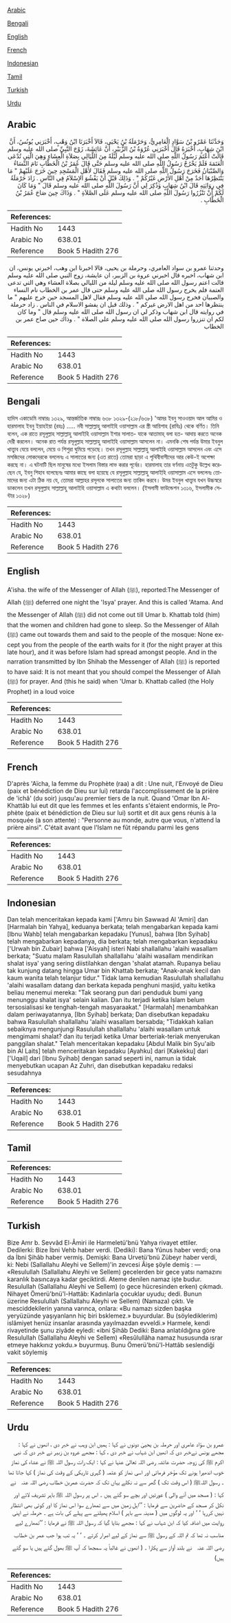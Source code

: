 [Arabic](#arabic)

[Bengali](#bengali)

[English](#english)

[French](#french)

[Indonesian](#indonesian)

[Tamil](#tamil)

[Turkish](#turkish)

[Urdu](#urdu)

## Arabic


<div dir="rtl" lang="ar" style={{fontSize:'larger',backgroundColor:'#f8f9fa',padding:20}}>
وَحَدَّثَنَا عَمْرُو بْنُ سَوَّادٍ الْعَامِرِيُّ، وَحَرْمَلَةُ بْنُ يَحْيَى، قَالاَ أَخْبَرَنَا ابْنُ وَهْبٍ، أَخْبَرَنِي يُونُسُ، أَنَّ ابْنَ شِهَابٍ، أَخْبَرَهُ قَالَ أَخْبَرَنِي عُرْوَةُ بْنُ الزُّبَيْرِ، أَنَّ عَائِشَةَ، زَوْجَ النَّبِيِّ صلى الله عليه وسلم قَالَتْ أَعْتَمَ رَسُولُ اللَّهِ صلى الله عليه وسلم لَيْلَةً مِنَ اللَّيَالِي بِصَلاَةِ الْعِشَاءِ وَهِيَ الَّتِي تُدْعَى الْعَتَمَةَ فَلَمْ يَخْرُجْ رَسُولُ اللَّهِ صلى الله عليه وسلم حَتَّى قَالَ عُمَرُ بْنُ الْخَطَّابِ نَامَ النِّسَاءُ وَالصِّبْيَانُ فَخَرَجَ رَسُولُ اللَّهِ صلى الله عليه وسلم فَقَالَ لأَهْلِ الْمَسْجِدِ حِينَ خَرَجَ عَلَيْهِمْ ‏"‏ مَا يَنْتَظِرُهَا أَحَدٌ مِنْ أَهْلِ الأَرْضِ غَيْرُكُمْ ‏"‏ ‏.‏ وَذَلِكَ قَبْلَ أَنْ يَفْشُوَ الإِسْلاَمُ فِي النَّاسِ ‏.‏ زَادَ حَرْمَلَةُ فِي رِوَايَتِهِ قَالَ ابْنُ شِهَابٍ وَذُكِرَ لِي أَنَّ رَسُولَ اللَّهِ صلى الله عليه وسلم قَالَ ‏"‏ وَمَا كَانَ لَكُمْ أَنْ تَنْزُرُوا رَسُولَ اللَّهِ صلى الله عليه وسلم عَلَى الصَّلاَةِ ‏"‏ ‏.‏ وَذَاكَ حِينَ صَاحَ عُمَرُ بْنُ الْخَطَّابِ ‏.‏
</div>
<div style={{backgroundColor:'#f8f9fa',padding:20, marginBottom: 10}}><table> <thead> <tr> <th>References:</th> <th></th> </tr> </thead> <tbody><tr><td>Hadith No</td><td>1443</td></tr><tr><td>Arabic No</td><td>638.01</td></tr><tr><td>Reference</td><td>Book 5 Hadith 276</td></tr></tbody></table></div>


<div dir="rtl" lang="ar" style={{fontSize:'larger',backgroundColor:'#f8f9fa',padding:20}}>
وحدثنا عمرو بن سواد العامري، وحرملة بن يحيى، قالا اخبرنا ابن وهب، اخبرني يونس، ان ابن شهاب، اخبره قال اخبرني عروة بن الزبير، ان عايشة، زوج النبي صلى الله عليه وسلم قالت اعتم رسول الله صلى الله عليه وسلم ليلة من الليالي بصلاة العشاء وهي التي تدعى العتمة فلم يخرج رسول الله صلى الله عليه وسلم حتى قال عمر بن الخطاب نام النساء والصبيان فخرج رسول الله صلى الله عليه وسلم فقال لاهل المسجد حين خرج عليهم " ما ينتظرها احد من اهل الارض غيركم " . وذلك قبل ان يفشو الاسلام في الناس . زاد حرملة في روايته قال ابن شهاب وذكر لي ان رسول الله صلى الله عليه وسلم قال " وما كان لكم ان تنزروا رسول الله صلى الله عليه وسلم على الصلاة " . وذاك حين صاح عمر بن الخطاب
</div>
<div style={{backgroundColor:'#f8f9fa',padding:20, marginBottom: 10}}><table> <thead> <tr> <th>References:</th> <th></th> </tr> </thead> <tbody><tr><td>Hadith No</td><td>1443</td></tr><tr><td>Arabic No</td><td>638.01</td></tr><tr><td>Reference</td><td>Book 5 Hadith 276</td></tr></tbody></table></div>

## Bengali


<div dir="ltr" lang="bn" style={{fontSize:'larger',backgroundColor:'#f8f9fa',padding:20}}>
হাদিস একাডেমি নাম্বারঃ ১৩২৯, আন্তর্জাতিক নাম্বারঃ ৬৩৮ ১৩২৯-(২১৮/৬৩৮) 'আমর ইবনু সাওওয়াদ আল আমির ও হারমালাহ ইবনু ইয়াহইয়া (রহঃ) ..... নবী সাল্লাল্লাহু আলাইহি ওয়াসাল্লাম এর স্ত্রী আয়িশাহ (রাযিঃ) থেকে বর্ণিত। তিনি বলেন, এক রাতে রসূলুল্লাহ সাল্লাল্লাহু আলাইহি ওয়াসাল্লাম ইশার সালাত- যাকে আতামাহ্ বলা হত- আদায় করতে অনেক দেরী করলেন। অনেক রাত পর্যন্ত রসূলুল্লাহ সাল্লাল্লাহু আলাইহি ওয়াসাল্লাম আসলেন না। এমনকি শেষ পর্যন্ত উমার ইবনুল খাত্ত্বাব যেয়ে বললেন, মেয়ে ও শিশুরা ঘুমিয়ে পড়েছে। তখন রসূলুল্লাহ সাল্লাল্লাহু আলাইহি ওয়াসাল্লাম আসলেন এবং এসে মসজিদের লোকদেরকে বললেনঃ এ সালাতের জন্য (এত রাতে) তোমরা ছাড়া এ পৃথিবীবাসীদের আর কেউ-ই অপেক্ষা করছে না। এ ঘটনাটি ছিল মানুষের মধ্যে ইসলাম বিস্তার লাভ করার পূর্বের। হারমালাহ তার বর্ণনায় এতটুকু উল্লেখ করেছেন যে, ইবনু শিহাব বলেছেনঃ আমার কাছে বলা হয়েছে যে রসূলুল্লাহ সাল্লাল্লাহু আলাইহি ওয়াসাল্লাম এসে বললেনঃ তোমাদের জন্য এটা ঠিক নয় যে, তোমরা আল্লাহর রসূলকে সালাতের জন্য তাকিদ করবে। উমর ইবনুল খাত্ত্বাব যখন উচ্চস্বরে ডাকলেন তখন রসূলুল্লাহ সাল্লাল্লাহু আলাইহি ওয়াসাল্লাম এ কথাটা বললেন। (ইসলামী ফাউন্ডেশন ১৩১৬, ইসলামীক সেন্টার ১৩২৮)
</div>
<div style={{backgroundColor:'#f8f9fa',padding:20, marginBottom: 10}}><table> <thead> <tr> <th>References:</th> <th></th> </tr> </thead> <tbody><tr><td>Hadith No</td><td>1443</td></tr><tr><td>Arabic No</td><td>638.01</td></tr><tr><td>Reference</td><td>Book 5 Hadith 276</td></tr></tbody></table></div>

## English


<div dir="ltr" lang="en" style={{fontSize:'larger',backgroundColor:'#f8f9fa',padding:20}}>
A'isha. the wife of the Messenger of Allah (ﷺ), reported:The Messenger of Allah (ﷺ) deferred one night the 'Isya' prayer. And this is called 'Atama. And the Messenger of Allah (ﷺ) did not come out till Umar b. Khattab told (him) that the women and children had gone to sleep. So the Messenger of Allah (ﷺ) came out towards them and said to the people of the mosque: None except you from the people of the earth waits for it (for the night prayer at this late hour), and it was before Islam had spread amongst people. And in the narration transmitted by Ibn Shihab the Messenger of Allah (ﷺ) is reported to have said: It is not meant that you should compel the Messenger of Allah (ﷺ) for prayer. And (this he said) when 'Umar b. Khattab called (the Holy Prophet) in a loud voice
</div>
<div style={{backgroundColor:'#f8f9fa',padding:20, marginBottom: 10}}><table> <thead> <tr> <th>References:</th> <th></th> </tr> </thead> <tbody><tr><td>Hadith No</td><td>1443</td></tr><tr><td>Arabic No</td><td>638.01</td></tr><tr><td>Reference</td><td>Book 5 Hadith 276</td></tr></tbody></table></div>

## French


<div dir="ltr" lang="fr" style={{fontSize:'larger',backgroundColor:'#f8f9fa',padding:20}}>
D'après 'Aïcha, la femme du Prophète (raa) a dit : Une nuit, l'Envoyé de Dieu (paix et bénédiction de Dieu sur lui) retarda l'accomplissement de la prière de 'ichâ' (du soir) jusqu'au premier tiers de la nuit. Quand 'Omar Ibn Al-Khattâb lui eut dit que les femmes et les enfants s'étaient endormis, le Prophète (paix et bénédiction de Dieu sur lui) sortit et dit aux gens réunis à la mosquée (à son attente) : "Personne au monde, autre que vous, n'attend la prière ainsi". C'était avant que l'Islam ne fût répandu parmi les gens
</div>
<div style={{backgroundColor:'#f8f9fa',padding:20, marginBottom: 10}}><table> <thead> <tr> <th>References:</th> <th></th> </tr> </thead> <tbody><tr><td>Hadith No</td><td>1443</td></tr><tr><td>Arabic No</td><td>638.01</td></tr><tr><td>Reference</td><td>Book 5 Hadith 276</td></tr></tbody></table></div>

## Indonesian


<div dir="ltr" lang="id" style={{fontSize:'larger',backgroundColor:'#f8f9fa',padding:20}}>
Dan telah menceritakan kepada kami ['Amru bin Sawwad Al 'Amiri] dan [Harmalah bin Yahya], keduanya berkata; telah mengabarkan kepada kami [Ibnu Wahb] telah mengabarkan kepadaku [Yunus], bahwa [Ibn Syihab] telah mengabarkan kepadanya, dia berkata; telah mengabarkan kepadaku ['Urwah bin Zubair] bahwa ['Aisyah] isteri Nabi shallallahu 'alaihi wasallam berkata; "Suatu malam Rasulullah shallallahu 'alaihi wasallam mendirikan shalat isya' yang sering diistilahkan dengan 'shalat atamah. Rupanya beliau tak kunjung datang hingga Umar bin Khattab berkata; "Anak-anak kecil dan kaum wanita telah telanjur tidur." Tidak lama kemudian Rasulullah shallallahu 'alaihi wasallam datang dan berkata kepada penghuni masjid, yaitu ketika beliau menemui mereka: "Tak seorang pun dari penduduk bumi yang menunggu shalat isya' selain kalian. Dan itu terjadi ketika Islam belum tersosialisasi ke tenghah-tengah masyaraakat." [Harmalah] menambahkan dalam periwayatannya, [Ibn Syihab] berkata; Dan disebutkan kepadaku bahwa Rasulullah shallallahu 'alaihi wasallam bersabda; "Tidakkah kalian sebaiknya mengunjungi Rasulullah shallallahu 'alaihi wasallam untuk mengimami shalat? dan itu terjadi ketika Umar berteriak-teriak menyerukan panggilan shalat." Telah menceritakan kepadaku [Abdul Malik bin Syu'aib bin Al Laits] telah menceritakan kepadaku [Ayahku] dari [Kakekku] dari ['Uqail] dari [Ibnu Syihab] dengan sanad seperti ini, namun ia tidak menyebutkan ucapan Az Zuhri, dan disebutkan kepadaku redaksi sesudahnya
</div>
<div style={{backgroundColor:'#f8f9fa',padding:20, marginBottom: 10}}><table> <thead> <tr> <th>References:</th> <th></th> </tr> </thead> <tbody><tr><td>Hadith No</td><td>1443</td></tr><tr><td>Arabic No</td><td>638.01</td></tr><tr><td>Reference</td><td>Book 5 Hadith 276</td></tr></tbody></table></div>

## Tamil


<div dir="ltr" lang="ta" style={{fontSize:'larger',backgroundColor:'#f8f9fa',padding:20}}>

</div>
<div style={{backgroundColor:'#f8f9fa',padding:20, marginBottom: 10}}><table> <thead> <tr> <th>References:</th> <th></th> </tr> </thead> <tbody><tr><td>Hadith No</td><td>1443</td></tr><tr><td>Arabic No</td><td>638.01</td></tr><tr><td>Reference</td><td>Book 5 Hadith 276</td></tr></tbody></table></div>

## Turkish


<div dir="ltr" lang="tr" style={{fontSize:'larger',backgroundColor:'#f8f9fa',padding:20}}>
Bize Amr b. Sevvâd El-Âmiri ile Harmeletü'bnü Yahya rivayet ettiler. Dedilerki: Bize İbni Vehb haber verdi. (Dediki): Bana Yûnus haber verdi; ona da İbni Şihâb haber vermiş. Demişki: Bana Urvetü'bnü Zübeyr haber verdi, ki: Nebi (Sallallahu Aleyhi ve Sellem)'in zevcesi Âişe şöyle demiş : — «Resulullah (Sallallahu Aleyhi ve Sellem) gecelerden bir gece yatsı namazını karanlık basıncaya kadar geciktirdi. Ateme denilen namaz işte budur. Resulullah (Sallallahu Aleyhi ve Sellem) (o gece hücresinden erken) çıkmadı. Nihayet Ömerü'bnü'l-Hattâb: Kadınlarla çocuklar uyudu; dedi. Bunun üzerine Resulullah (Sallallahu Aleyhi ve Sellem) (Namaza) çıktı. Ve mesciddekilerin yanına varınca, onlara: «Bu namazı sizden başka yeryüzünde yaşıyanlann hiç biri bsklemez.» buyurdular. Bu (söylediklerim) islâmiyet henüz insanlar arasında yayılmazdan evveldi.» Harmele, kendi rivayetinde şunu ziyâde eyledi: «ibni Şihâb Dediki: Bana anlatıldığına göre Resulullah (Sallallahu Aleyhi ve Sellem) «Resûlullâha namaz hususunda ısrar etmeye hakkınız yokdu.» buyurmuş. Bunu Ömerü'bnü'l-Hattâb seslendiği vakit söylemiş
</div>
<div style={{backgroundColor:'#f8f9fa',padding:20, marginBottom: 10}}><table> <thead> <tr> <th>References:</th> <th></th> </tr> </thead> <tbody><tr><td>Hadith No</td><td>1443</td></tr><tr><td>Arabic No</td><td>638.01</td></tr><tr><td>Reference</td><td>Book 5 Hadith 276</td></tr></tbody></table></div>

## Urdu


<div dir="rtl" lang="ur" style={{fontSize:'larger',backgroundColor:'#f8f9fa',padding:20}}>
عمرو بن سوّاد عامری اور حرملہ بن یحییٰ دونوں نے کہا : ہمیں ابن وہب نے خبر دی ، انھوں نے کہا : مجھے یونس نےخبر دی کہ انھیں ابن شہاب نے خبر دی ، کہا : مجھے عروہ بن زبیر نے خبر دی کہ نبی اکرم ﷺ کی زوجہ حضرت عائشہ رضی اللہ تعالیٰ عنہا نے کہا : ایک رات رسول اللہ ﷺ نے عشاء کی نماز خوب اندھیرا ہونے تک مؤخر فرمائی اور اسی نماز کو عتمہ ( گہری تاریکی کے وقت کی نماز ) کہا جاتا تھا ۔ رسول اللہﷺ ( اس وقت تک ) گھر سے نہ نکلے یہاں تک کہ حضرت عمربن خطاب ‌رضی ‌اللہ ‌عنہ ‌ ‌ نے کہا : ( مسجد میں آنے والی ) عورتیں اور بچے سو گئے ہیں ۔ اس پر رسول اللہ ﷺ باہر تشریف لائے اور نکل کر مسجد کے حاضرین سے فرمایا : ’’اہل زمین میں سے تمھارے سوا اس نماز کا اور کوئی بھی انتظار نہیں کررہا ‘ ‘ اور یہ لوگوں میں ( مدینہ سے باہر ) اسلام پھیلنے سے پہلے کی بات ہے ۔ حرملہ نے اپنی روایت میں اضافہ کیا کہ ابن شہاب نے کہا : مجھے بتایا گیا کہ رسول اللہ ﷺ نے فرمایا : ’’تمھارے لیے مناسب نہ تھا کہ تم اللہ کے رسول ﷺ سے نماز کے لیے اصرار کرتے ۔ ‘ ‘ یہ تب ہوا جب عمر بن خطاب ‌رضی ‌اللہ ‌عنہ ‌ ‌ نے بلند آواز سے پکارا ۔ ( انھوں نے غالباً یہ سمجھا کہ آپ ﷺ بھول گئے ہیں یا سو گئے ہیں)
</div>
<div style={{backgroundColor:'#f8f9fa',padding:20, marginBottom: 10}}><table> <thead> <tr> <th>References:</th> <th></th> </tr> </thead> <tbody><tr><td>Hadith No</td><td>1443</td></tr><tr><td>Arabic No</td><td>638.01</td></tr><tr><td>Reference</td><td>Book 5 Hadith 276</td></tr></tbody></table></div>